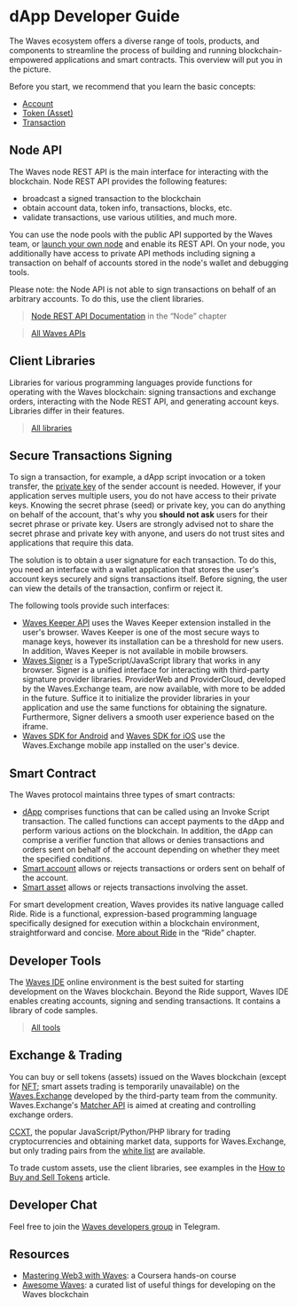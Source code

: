 # dApp Developer Guide

The Waves ecosystem offers a diverse range of tools, products, and components to streamline the process of building and running  blockchain-empowered applications and smart contracts. This overview will put you in the picture.

Before you start, we recommend that you learn the basic concepts:

* [Account](/en/blockchain/account/)
* [Token (Asset)](/en/blockchain/token/)
* [Transaction](/en/blockchain/transaction/)

## Node API

The Waves node REST API is the main interface for interacting with the blockchain. Node REST API provides the following features:

* broadcast a signed transaction to the blockchain
* obtain account data, token info, transactions, blocks, etc.
* validate transactions, use various utilities, and much more.

You can use the node pools with the public API supported by the Waves team, or [launch your own node](/en/waves-node/how-to-install-a-node/how-to-install-a-node) and enable its REST API. On your node, you additionally have access to private API methods including signing a transaction on behalf of accounts stored in the node's wallet and debugging tools.

Please note: the Node API is not able to sign transactions on behalf of an arbitrary accounts. To do this, use the client libraries.

> [Node REST API Documentation](/en/waves-node/node-api/) in the “Node” chapter

> [All Waves APIs](/en/building-apps/waves-api-and-sdk/)

## Client Libraries

Libraries for various programming languages provide functions for operating with the Waves blockchain: signing transactions and exchange orders, interacting with the Node REST API, and generating account keys. Libraries differ in their features.

> [All libraries](/en/building-apps/waves-api-and-sdk/client-libraries/)

## Secure Transactions Signing

To sign a transaction, for example, a dApp script invocation or a token transfer, the [private key](/en/blockchain/account/#keys) of the sender account is needed. However, if your application serves multiple users, you do not have access to their private keys. Knowing the secret phrase (seed) or private key, you can do anything on behalf of the account, that's why you **should not ask** users for their secret phrase or private key. Users are strongly advised not to share the secret phrase and private key with anyone, and users do not trust sites and applications that require this data.

The solution is to obtain a user signature for each transaction. To do this, you need an interface with a wallet application that stores the user's account keys securely and signs transactions itself. Before signing, the user can view the details of the transaction, confirm or reject it.

The following tools provide such interfaces:

* [Waves Keeper API](/en/ecosystem/waves-keeper/waves-keeper-api) uses the Waves Keeper extension installed in the user's browser. Waves Keeper is one of the most secure ways to manage keys, however its installation can be a threshold for new users. In addition, Waves Keeper is not available in mobile browsers.
* [Waves Signer](/en/building-apps/waves-api-and-sdk/client-libraries/signer) is a TypeScript/JavaScript library that works in any browser. Signer is a unified interface for interacting with third-party signature provider libraries. ProviderWeb and ProviderCloud, developed by the Waves.Exchange team, are now available, with more to be added in the future. Suffice it to initialize the provider libraries in your application and use the same functions for obtaining the signature. Furthermore, Signer delivers a smooth user experience based on the iframe.
* [Waves SDK for Android](https://github.com/wavesplatform/WavesSDK-android) and [Waves SDK for iOS](https://github.com/wavesplatform/WavesSDK-iOS) use the Waves.Exchange mobile app installed on the user's device.

## Smart Contract

The Waves protocol maintains three types of smart contracts:

* [dApp](/en/building-apps/smart-contracts/what-is-a-dapp) comprises functions that can be called using an Invoke Script transaction. The called functions can accept payments to the dApp and perform various actions on the blockchain. In addition, the dApp can comprise a verifier function that allows or denies transactions and orders sent on behalf of the account depending on whether they meet the specified conditions.
* [Smart account](/en/building-apps/smart-contracts/what-is-smart-account) allows or rejects transactions or orders sent on behalf of the account.
* [Smart asset](/en/building-apps/smart-contracts/smart-assets) allows or rejects transactions involving the asset.

For smart development creation, Waves provides its native language called Ride. Ride is a functional, expression-based programming language specifically designed for execution within a blockchain environment, straightforward and concise. [More about Ride](/en/ride/) in the “Ride” chapter.

## Developer Tools

The [Waves IDE](/en/building-apps/smart-contracts/tools/waves-ide) online environment is the best suited for starting development on the Waves blockchain. Beyond the Ride support, Waves IDE enables creating accounts, signing and sending transactions. It contains a library of code samples.

> [All tools](/en/building-apps/smart-contracts/tools/)

## Exchange & Trading

You can buy or sell tokens (assets) issued on the Waves blockchain (except for [NFT](/en/blockchain/token/non-fungible-token); smart assets trading is temporarily unavailable) on the [Waves.Exchange](https://waves.exchange/) developed by the third-party team from the community. Waves.Exchange's [Matcher API](https://docs.waves.exchange/en/waves-matcher/matcher-api) is aimed at creating and controlling exchange orders.

[CCXT](https://docs.waves.exchange/en/ccxt/), the popular JavaScript/Python/PHP library for trading cryptocurrencies and obtaining market data, supports for Waves.Exchange, but only trading pairs from the [white list](https://marketdata.wavesplatform.com/api/v1/tickers) are available.

To trade custom assets, use the client libraries, see examples in the [How to Buy and Sell Tokens](/en/building-apps/how-to/basic/trading) article.

## Developer Chat

Feel free to join the [Waves developers group](https://t.me/waves_ride_dapps_dev) in Telegram.

## Resources

* [Mastering Web3 with Waves](https://www.coursera.org/learn/mastering-web3-waves): a Coursera hands-on course
* [Awesome Waves](https://github.com/msmolyakov/awesome-waves): a curated list of useful things for developing on the Waves blockchain
